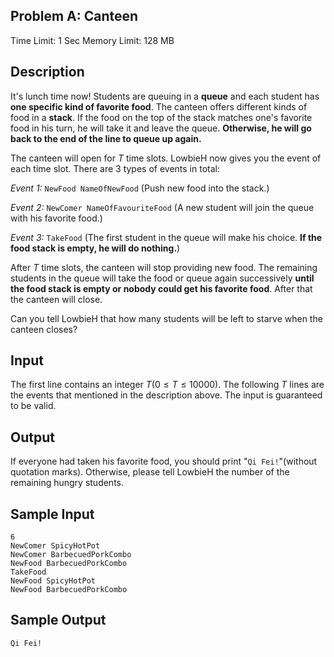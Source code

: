 ## Problem A: Canteen

Time Limit: 1 Sec Memory Limit: 128 MB

## Description

It's lunch time now! Students are queuing in a **queue** and each student has **one specific kind of favorite food**. The canteen offers different kinds of food in a **stack**. If the food on the top of the stack matches one's favorite food in his turn, he will take it and leave the queue. **Otherwise, he will go back to the end of the line to queue up again.**

The canteen will open for $T$ time slots. LowbieH now gives you the event of each time slot. There are 3 types of events in total:

*Event 1:* `NewFood NameOfNewFood` (Push new food into the stack.)

*Event 2:* `NewComer NameOfFavouriteFood` (A new student will join the queue with his favorite food.)

*Event 3:* `TakeFood` (The first student in the queue will make his choice. **If the food stack is empty, he will do nothing.**)

After $T$ time slots, the canteen will stop providing new food. The remaining students in the queue will take the food or queue again successively **until the food stack is empty or nobody could get his favorite food**. After that the canteen will close.

Can you tell LowbieH that how many students will be left to starve when the canteen closes?

## Input

The first line contains an integer $T(0≤T≤10000)$. The following $T$ lines are the events that mentioned in the description above. The input is guaranteed to be valid.

## Output

If everyone had taken his favorite food, you should print "`Qi Fei!`"(without quotation marks). Otherwise, please tell LowbieH the number of the remaining hungry students.

## Sample Input

```
6
NewComer SpicyHotPot
NewComer BarbecuedPorkCombo
NewFood BarbecuedPorkCombo
TakeFood
NewFood SpicyHotPot
NewFood BarbecuedPorkCombo
```

## Sample Output

```
Qi Fei!
```
